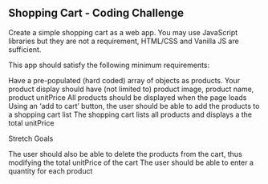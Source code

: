 ## Shopping Cart - Coding Challenge 

Create a simple shopping cart as a web app. You may use JavaScript libraries but they are not a requirement, HTML/CSS and Vanilla JS are sufficient.

This app should satisfy the following minimum requirements:

Have a pre-populated (hard coded) array of objects as products.
Your product display should have (not limited to) product image, product name, product unitPrice
All products should be displayed when the page loads
Using an ‘add to cart’ button, the user should be able to add the products to a shopping cart list
The shopping cart lists all products and displays a the total unitPrice

Stretch Goals

The user should also be able to delete the products from the cart, thus modifying the total unitPrice of the cart
The user should be able to enter a quantity for each product
